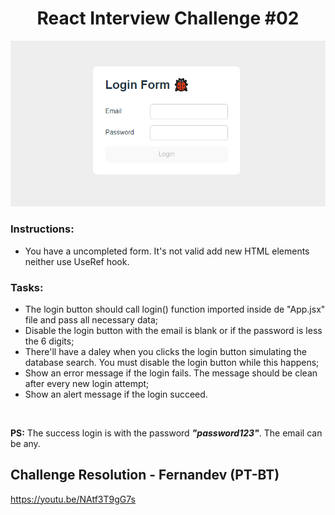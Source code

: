 <h1 align="center"> React Interview Challenge #02  </h1>

![Alt text](image.png)

### Instructions:
- You have a uncompleted form. It's not valid add new HTML elements neither use UseRef hook.

### Tasks:
- The login button should call login() function imported inside de "App.jsx" file and pass all necessary data;
- Disable the login button with the email is blank or if the password is less the 6 digits;
- There'll have a daley when you clicks the login button simulating the database search. You must disable the login button while this happens;
- Show an error message if the login fails. The message should be clean after every new login attempt;
- Show an alert message if the login succeed. 

<br>

**PS:** The success login is with the password **_"password123"_**. The email can be any.

## Challenge Resolution - Fernandev (PT-BT)

https://youtu.be/NAtf3T9gG7s
